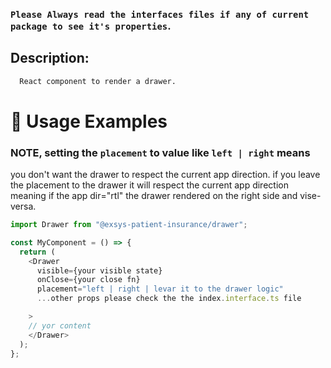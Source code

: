 ### `Please Always read the interfaces files if any of current package to see it's properties`.

## Description:

```sh
  React component to render a drawer.
```

# 🔨 Usage Examples

### NOTE, setting the `placement` to value like `left | right` means

you don't want the drawer to respect the current app direction. if you leave the
placement to the drawer it will respect the current app direction meaning if the
app dir="rtl" the drawer rendered on the right side and vise-versa.

```typescript
import Drawer from "@exsys-patient-insurance/drawer";

const MyComponent = () => {
  return (
    <Drawer
      visible={your visible state}
      onClose={your close fn}
      placement="left | right | levar it to the drawer logic"
      ...other props please check the the index.interface.ts file

    >
    // yor content
    </Drawer>
  );
};
```
